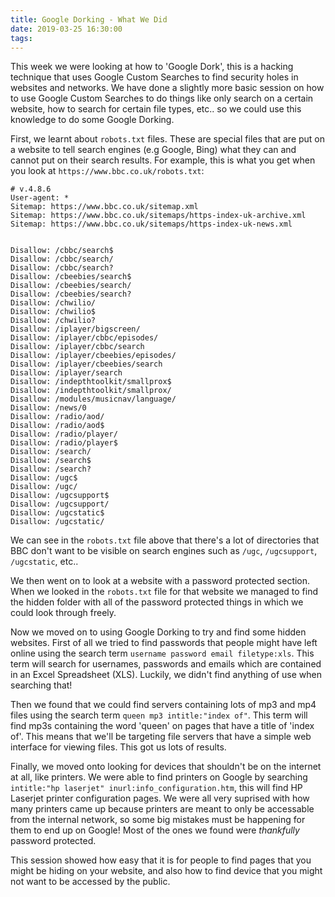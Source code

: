 ```yaml
---
title: Google Dorking - What We Did
date: 2019-03-25 16:30:00
tags:
---
```

This week we were looking at how to 'Google Dork', this is a hacking technique that uses Google Custom Searches to find security holes in websites and networks. We have done a slightly more basic session on how to use Google Custom Searches to do things like only search on a certain website, how to search for certain file types, etc.. so we could use this knowledge to do some Google Dorking.

First, we learnt about `robots.txt` files. These are special files that are put on a website to tell search engines (e.g Google, Bing) what they can and cannot put on their search results. For example, this is what you get when you look at `https://www.bbc.co.uk/robots.txt`:

```text
# v.4.8.6
User-agent: *
Sitemap: https://www.bbc.co.uk/sitemap.xml
Sitemap: https://www.bbc.co.uk/sitemaps/https-index-uk-archive.xml
Sitemap: https://www.bbc.co.uk/sitemaps/https-index-uk-news.xml


Disallow: /cbbc/search$
Disallow: /cbbc/search/
Disallow: /cbbc/search?
Disallow: /cbeebies/search$
Disallow: /cbeebies/search/
Disallow: /cbeebies/search?
Disallow: /chwilio/
Disallow: /chwilio$
Disallow: /chwilio?
Disallow: /iplayer/bigscreen/
Disallow: /iplayer/cbbc/episodes/
Disallow: /iplayer/cbbc/search
Disallow: /iplayer/cbeebies/episodes/
Disallow: /iplayer/cbeebies/search
Disallow: /iplayer/search
Disallow: /indepthtoolkit/smallprox$
Disallow: /indepthtoolkit/smallprox/
Disallow: /modules/musicnav/language/
Disallow: /news/0
Disallow: /radio/aod/
Disallow: /radio/aod$
Disallow: /radio/player/
Disallow: /radio/player$
Disallow: /search/
Disallow: /search$
Disallow: /search?
Disallow: /ugc$
Disallow: /ugc/
Disallow: /ugcsupport$
Disallow: /ugcsupport/
Disallow: /ugcstatic$
Disallow: /ugcstatic/
```

We can see in the `robots.txt` file above that there's a lot of directories that BBC don't want to be visible on search engines such as `/ugc`, `/ugcsupport`, `/ugcstatic`, etc..

We then went on to look at a website with a password protected section. When we looked in the `robots.txt` file for that website we managed to find the hidden folder with all of the password protected things in which we could look through freely.

Now we moved on to using Google Dorking to try and find some hidden websites. First of all we tried to find passwords that people might have left online using the search term `username password email filetype:xls`. This term will search for usernames, passwords and emails which are contained in an Excel Spreadsheet (XLS). Luckily, we didn't find anything of use when searching that!

Then we found that we could find servers containing lots of mp3 and mp4 files using the search term `queen mp3 intitle:"index of"`. This term will find mp3s containing the word 'queen' on pages that have a title of 'index of'. This means that we'll be targeting file servers that have a simple web interface for viewing files. This got us lots of results.

Finally, we moved onto looking for devices that shouldn't be on the internet at all, like printers. We were able to find printers on Google by searching `intitle:"hp laserjet" inurl:info_configuration.htm`, this will find HP Laserjet printer configuration pages. We were all very suprised with how many printers came up because printers are meant to only be accessable from the internal network, so some big mistakes must be happening for them to end up on Google! Most of the ones we found were *thankfully* password protected.

This session showed how easy that it is for people to find pages that you might be hiding on your website, and also how to find device that you might not want to be accessed by the public.
